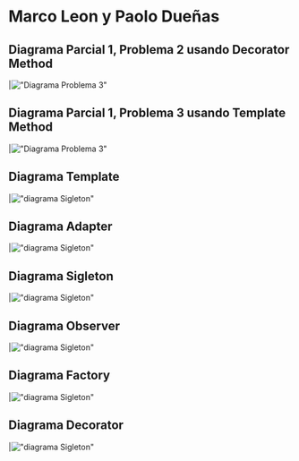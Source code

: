 # Marco Leon y Paolo Dueñas

## Diagrama Parcial 1, Problema 2 usando Decorator Method
|!["Diagrama Problema 3"](/UML/Parcial1Problema2Decorator.png)

## Diagrama Parcial 1, Problema 3 usando Template Method
|!["Diagrama Problema 3"](/UML/Parcial1Problema3Template.png)

## Diagrama Template
|!["diagrama Sigleton"](/UML/TemplateUML.jpg)

## Diagrama Adapter
|!["diagrama Sigleton"](/UML/AdapterUML.jpg)


## Diagrama Sigleton
|!["diagrama Sigleton"](/UML/SingletonUML.jpg)

## Diagrama Observer
|!["diagrama Sigleton"](/UML/ObserverUML.jpg)

## Diagrama Factory
|!["diagrama Sigleton"](/UML/FactoryUML.jpg)

## Diagrama Decorator
|!["diagrama Sigleton"](/UML/DecoratorUML.jpg)
